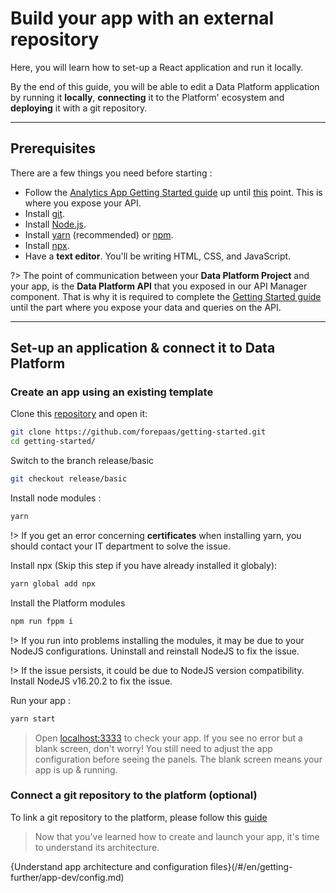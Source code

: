 # Build your app with an external repository

Here, you will learn how to set-up a React application and run it locally.  

By the end of this guide, you will be able to edit a Data Platform application by running it **locally**, **connecting** it to the Platform' ecosystem and **deploying** it with a git repository.

---

## Prerequisites

There are a few things you need before starting :

- Follow the [Analytics App Getting Started guide](/en/getting-started/app-init/index) up until [this](en/getting-started/app-init/query-builder) point. This is where you expose your API.
- Install [git](https://git-scm.com/).
- Install [Node.js](https://nodejs.org/en/).
- Install [yarn](https://yarnpkg.com/) (recommended) or [npm](https://www.npmjs.com/).
- Install [npx](https://www.npmjs.com/package/npx).
- Have a **text editor**. You'll be writing HTML, CSS, and JavaScript.

?> The point of communication between your **Data Platform Project** and your app, is the **Data Platform API** that you exposed in our API Manager component. That is why it is required to complete the [Getting Started guide](/en/getting-started/app-init/index) until the part where you expose your data and queries on the API.

---
## Set-up an application & connect it to Data Platform

### Create an app using an existing template

Clone this [repository](https://github.com/forepaas/getting-started/) and open it:

```bash
git clone https://github.com/forepaas/getting-started.git
cd getting-started/
```

Switch to the branch release/basic

```bash
git checkout release/basic
```

Install node modules :

```bash
yarn
```

!> If you get an error concerning **certificates** when installing yarn, you should contact your IT department to solve the issue. 

Install npx (Skip this step if you have already installed it globaly):

```bash
yarn global add npx
```

Install the Platform modules

```bash
npm run fppm i
```

!> If you run into problems installing the modules, it may be due to your NodeJS configurations. Uninstall and reinstall NodeJS to fix the issue.

!> If the issue persists, it could be due to NodeJS version compatibility. Install NodeJS v16.20.2 to fix the issue.

Run your app :

```bash
yarn start
```

> Open [localhost:3333](localhost:3333) to check your app. If you see no error but a blank screen, don't worry! You still need to adjust the app configuration before seeing the panels. The blank screen means your app is up & running. 


### Connect a git repository to the platform (optional)

To link a git repository to the platform, please follow this [guide](/en/product/app-manager/settings/git-integration)


> Now that you've learned how to create and launch your app, it's time to understand its architecture.

{Understand app architecture and configuration files}(/#/en/getting-further/app-dev/config.md)

